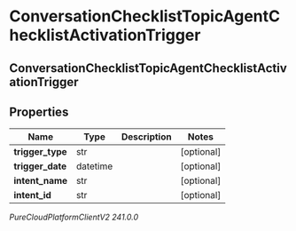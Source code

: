 # ConversationChecklistTopicAgentChecklistActivationTrigger

## ConversationChecklistTopicAgentChecklistActivationTrigger

## Properties

|Name | Type | Description | Notes|
|------------ | ------------- | ------------- | -------------|
| **trigger_type** | str |  | [optional] |
| **trigger_date** | datetime |  | [optional] |
| **intent_name** | str |  | [optional] |
| **intent_id** | str |  | [optional] |



_PureCloudPlatformClientV2 241.0.0_
